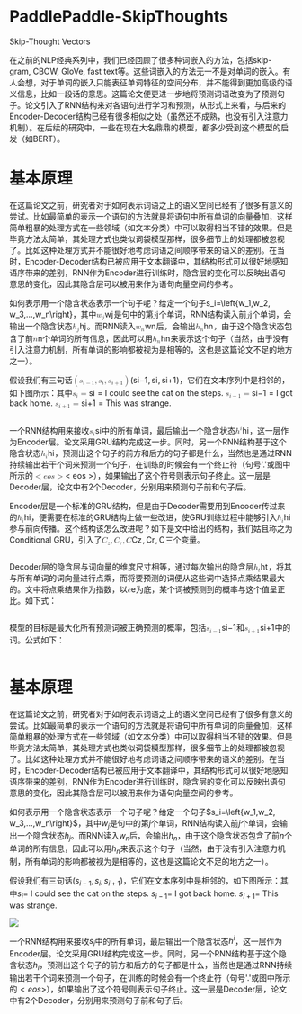 # PaddlePaddle-SkipThoughts
Skip-Thought Vectors

在之前的NLP经典系列中，我们已经回顾了很多种词嵌入的方法，包括skip-gram, CBOW, GloVe, fast text等。这些词嵌入的方法无一不是对单词的嵌入。有人会想，对于单词的嵌入只能表征单词特征的空间分布，并不能得到更加高级的语义信息，比如一段话的意思。这篇论文便更进一步地将预测词语改变为了预测句子。论文引入了RNN结构来对各语句进行学习和预测，从形式上来看，与后来的Encoder-Decoder结构已经有很多相似之处（虽然还不成熟，也没有引入注意力机制）。在后续的研究中，一些在现在大名鼎鼎的模型，都多少受到这个模型的启发（如BERT）。

<h1>基本原理</h1>
<p>在这篇论文之前，研究者对于如何表示词语之上的语义空间已经有了很多有意义的尝试。比如最简单的表示一个语句的方法就是将语句中所有单词的向量叠加，这样简单粗暴的处理方式在一些领域（如文本分类）中可以取得相当不错的效果。但是毕竟方法太简单，其处理方式也类似词袋模型那样，很多细节上的处理都被忽视了。比如这种处理方式并不能很好地考虑词语之间顺序带来的语义的差别。在当时，Encoder-Decoder结构已被应用于文本翻译中，其结构形式可以很好地感知语序带来的差别，RNN作为Encoder进行训练时，隐含层的变化可以反映出语句意思的变化，因此其隐含层可以被用来作为语句向量空间的参考。</p>
<p>如何表示用一个隐含状态表示一个句子呢？给定一个句子s_i=\left{w_1,w_2, w_3,...,w_n\right}，其中<span class="katex"><span class="katex-mathml"><math xmlns="http://www.w3.org/1998/Math/MathML"><mrow><msub><mi>w</mi><mi>j</mi></msub></mrow>w_j</math></span><span aria-hidden="true" class="katex-html"><span class="base"><span style="height:0.716668em;vertical-align:-0.286108em;" class="strut"></span><span class="mord"><span style="margin-right:0.02691em;" class="mord mathnormal">w</span><span class="msupsub"><span class="vlist-t vlist-t2"><span class="vlist-r"><span style="height:0.311664em;" class="vlist"><span style="top:-2.5500000000000003em;margin-left:-0.02691em;margin-right:0.05em;"><span style="height:2.7em;" class="pstrut"></span><span class="sizing reset-size6 size3 mtight"><span style="margin-right:0.05724em;" class="mord mathnormal mtight">j</span></span></span></span><span class="vlist-s">​</span></span><span class="vlist-r"><span style="height:0.286108em;" class="vlist"><span></span></span></span></span></span></span></span></span></span>是句中的第<span class="katex"><span class="katex-mathml"><math xmlns="http://www.w3.org/1998/Math/MathML"><mrow><mi>j</mi></mrow>j</math></span><span aria-hidden="true" class="katex-html"><span class="base"><span style="height:0.85396em;vertical-align:-0.19444em;" class="strut"></span><span style="margin-right:0.05724em;" class="mord mathnormal">j</span></span></span></span>个单词，RNN结构读入前<span class="katex"><span class="katex-mathml"><math xmlns="http://www.w3.org/1998/Math/MathML"><mrow><mi>j</mi></mrow>j</math></span><span aria-hidden="true" class="katex-html"><span class="base"><span style="height:0.85396em;vertical-align:-0.19444em;" class="strut"></span><span style="margin-right:0.05724em;" class="mord mathnormal">j</span></span></span></span>个单词，会输出一个隐含状态<span class="katex"><span class="katex-mathml"><math xmlns="http://www.w3.org/1998/Math/MathML"><mrow><msub><mi>h</mi><mi>j</mi></msub></mrow>h_j</math></span><span aria-hidden="true" class="katex-html"><span class="base"><span style="height:0.980548em;vertical-align:-0.286108em;" class="strut"></span><span class="mord"><span class="mord mathnormal">h</span><span class="msupsub"><span class="vlist-t vlist-t2"><span class="vlist-r"><span style="height:0.311664em;" class="vlist"><span style="top:-2.5500000000000003em;margin-left:0em;margin-right:0.05em;"><span style="height:2.7em;" class="pstrut"></span><span class="sizing reset-size6 size3 mtight"><span style="margin-right:0.05724em;" class="mord mathnormal mtight">j</span></span></span></span><span class="vlist-s">​</span></span><span class="vlist-r"><span style="height:0.286108em;" class="vlist"><span></span></span></span></span></span></span></span></span></span>。而RNN读入<span class="katex"><span class="katex-mathml"><math xmlns="http://www.w3.org/1998/Math/MathML"><mrow><msub><mi>w</mi><mi>n</mi></msub></mrow>w_n</math></span><span aria-hidden="true" class="katex-html"><span class="base"><span style="height:0.58056em;vertical-align:-0.15em;" class="strut"></span><span class="mord"><span style="margin-right:0.02691em;" class="mord mathnormal">w</span><span class="msupsub"><span class="vlist-t vlist-t2"><span class="vlist-r"><span style="height:0.151392em;" class="vlist"><span style="top:-2.5500000000000003em;margin-left:-0.02691em;margin-right:0.05em;"><span style="height:2.7em;" class="pstrut"></span><span class="sizing reset-size6 size3 mtight"><span class="mord mathnormal mtight">n</span></span></span></span><span class="vlist-s">​</span></span><span class="vlist-r"><span style="height:0.15em;" class="vlist"><span></span></span></span></span></span></span></span></span></span>后，会输出<span class="katex"><span class="katex-mathml"><math xmlns="http://www.w3.org/1998/Math/MathML"><mrow><msub><mi>h</mi><mi>n</mi></msub></mrow>h_n</math></span><span aria-hidden="true" class="katex-html"><span class="base"><span style="height:0.84444em;vertical-align:-0.15em;" class="strut"></span><span class="mord"><span class="mord mathnormal">h</span><span class="msupsub"><span class="vlist-t vlist-t2"><span class="vlist-r"><span style="height:0.151392em;" class="vlist"><span style="top:-2.5500000000000003em;margin-left:0em;margin-right:0.05em;"><span style="height:2.7em;" class="pstrut"></span><span class="sizing reset-size6 size3 mtight"><span class="mord mathnormal mtight">n</span></span></span></span><span class="vlist-s">​</span></span><span class="vlist-r"><span style="height:0.15em;" class="vlist"><span></span></span></span></span></span></span></span></span></span>，由于这个隐含状态包含了前<span class="katex"><span class="katex-mathml"><math xmlns="http://www.w3.org/1998/Math/MathML"><mrow><mi>n</mi></mrow>n</math></span><span aria-hidden="true" class="katex-html"><span class="base"><span style="height:0.43056em;vertical-align:0em;" class="strut"></span><span class="mord mathnormal">n</span></span></span></span>个单词的所有信息，因此可以用<span class="katex"><span class="katex-mathml"><math xmlns="http://www.w3.org/1998/Math/MathML"><mrow><msub><mi>h</mi><mi>n</mi></msub></mrow>h_n</math></span><span aria-hidden="true" class="katex-html"><span class="base"><span style="height:0.84444em;vertical-align:-0.15em;" class="strut"></span><span class="mord"><span class="mord mathnormal">h</span><span class="msupsub"><span class="vlist-t vlist-t2"><span class="vlist-r"><span style="height:0.151392em;" class="vlist"><span style="top:-2.5500000000000003em;margin-left:0em;margin-right:0.05em;"><span style="height:2.7em;" class="pstrut"></span><span class="sizing reset-size6 size3 mtight"><span class="mord mathnormal mtight">n</span></span></span></span><span class="vlist-s">​</span></span><span class="vlist-r"><span style="height:0.15em;" class="vlist"><span></span></span></span></span></span></span></span></span></span>来表示这个句子（当然，由于没有引入注意力机制，所有单词的影响都被视为是相等的，这也是这篇论文不足的地方之一）。</p>
<p>假设我们有三句话<span class="katex"><span class="katex-mathml"><math xmlns="http://www.w3.org/1998/Math/MathML"><mrow><mo fence="true">(</mo><msub><mi>s</mi><mrow><mi>i</mi><mo>−</mo><mn>1</mn></mrow></msub><mo separator="true">,</mo><msub><mi>s</mi><mi>i</mi></msub><mo separator="true">,</mo><msub><mi>s</mi><mrow><mi>i</mi><mo>+</mo><mn>1</mn></mrow></msub><mo fence="true">)</mo></mrow>\left(s_{i-1}, s_{i}, s_{i+1}\right)</math></span><span aria-hidden="true" class="katex-html"><span class="base"><span style="height:1em;vertical-align:-0.25em;" class="strut"></span><span class="minner"><span style="top:0em;" class="mopen delimcenter">(</span><span class="mord"><span class="mord mathnormal">s</span><span class="msupsub"><span class="vlist-t vlist-t2"><span class="vlist-r"><span style="height:0.311664em;" class="vlist"><span style="top:-2.5500000000000003em;margin-left:0em;margin-right:0.05em;"><span style="height:2.7em;" class="pstrut"></span><span class="sizing reset-size6 size3 mtight"><span class="mord mtight"><span class="mord mathnormal mtight">i</span><span class="mbin mtight">−</span><span class="mord mtight">1</span></span></span></span></span><span class="vlist-s">​</span></span><span class="vlist-r"><span style="height:0.208331em;" class="vlist"><span></span></span></span></span></span></span><span class="mpunct">,</span><span style="margin-right:0.16666666666666666em;" class="mspace"></span><span class="mord"><span class="mord mathnormal">s</span><span class="msupsub"><span class="vlist-t vlist-t2"><span class="vlist-r"><span style="height:0.31166399999999994em;" class="vlist"><span style="top:-2.5500000000000003em;margin-left:0em;margin-right:0.05em;"><span style="height:2.7em;" class="pstrut"></span><span class="sizing reset-size6 size3 mtight"><span class="mord mtight"><span class="mord mathnormal mtight">i</span></span></span></span></span><span class="vlist-s">​</span></span><span class="vlist-r"><span style="height:0.15em;" class="vlist"><span></span></span></span></span></span></span><span class="mpunct">,</span><span style="margin-right:0.16666666666666666em;" class="mspace"></span><span class="mord"><span class="mord mathnormal">s</span><span class="msupsub"><span class="vlist-t vlist-t2"><span class="vlist-r"><span style="height:0.311664em;" class="vlist"><span style="top:-2.5500000000000003em;margin-left:0em;margin-right:0.05em;"><span style="height:2.7em;" class="pstrut"></span><span class="sizing reset-size6 size3 mtight"><span class="mord mtight"><span class="mord mathnormal mtight">i</span><span class="mbin mtight">+</span><span class="mord mtight">1</span></span></span></span></span><span class="vlist-s">​</span></span><span class="vlist-r"><span style="height:0.208331em;" class="vlist"><span></span></span></span></span></span></span><span style="top:0em;" class="mclose delimcenter">)</span></span></span></span></span>，它们在文本序列中是相邻的，如下图所示：其中<span class="katex"><span class="katex-mathml"><math xmlns="http://www.w3.org/1998/Math/MathML"><mrow><msub><mi>s</mi><mi>i</mi></msub><mo>=</mo></mrow>s_{i}=</math></span><span aria-hidden="true" class="katex-html"><span class="base"><span style="height:0.58056em;vertical-align:-0.15em;" class="strut"></span><span class="mord"><span class="mord mathnormal">s</span><span class="msupsub"><span class="vlist-t vlist-t2"><span class="vlist-r"><span style="height:0.31166399999999994em;" class="vlist"><span style="top:-2.5500000000000003em;margin-left:0em;margin-right:0.05em;"><span style="height:2.7em;" class="pstrut"></span><span class="sizing reset-size6 size3 mtight"><span class="mord mtight"><span class="mord mathnormal mtight">i</span></span></span></span></span><span class="vlist-s">​</span></span><span class="vlist-r"><span style="height:0.15em;" class="vlist"><span></span></span></span></span></span></span><span style="margin-right:0.2777777777777778em;" class="mspace"></span><span class="mrel">=</span></span></span></span> I could see the cat on the steps. <span class="katex"><span class="katex-mathml"><math xmlns="http://www.w3.org/1998/Math/MathML"><mrow><msub><mi>s</mi><mrow><mi>i</mi><mo>−</mo><mn>1</mn></mrow></msub><mo>=</mo></mrow>s_{i-1}=</math></span><span aria-hidden="true" class="katex-html"><span class="base"><span style="height:0.638891em;vertical-align:-0.208331em;" class="strut"></span><span class="mord"><span class="mord mathnormal">s</span><span class="msupsub"><span class="vlist-t vlist-t2"><span class="vlist-r"><span style="height:0.311664em;" class="vlist"><span style="top:-2.5500000000000003em;margin-left:0em;margin-right:0.05em;"><span style="height:2.7em;" class="pstrut"></span><span class="sizing reset-size6 size3 mtight"><span class="mord mtight"><span class="mord mathnormal mtight">i</span><span class="mbin mtight">−</span><span class="mord mtight">1</span></span></span></span></span><span class="vlist-s">​</span></span><span class="vlist-r"><span style="height:0.208331em;" class="vlist"><span></span></span></span></span></span></span><span style="margin-right:0.2777777777777778em;" class="mspace"></span><span class="mrel">=</span></span></span></span> I got back home. <span class="katex"><span class="katex-mathml"><math xmlns="http://www.w3.org/1998/Math/MathML"><mrow><msub><mi>s</mi><mrow><mi>i</mi><mo>+</mo><mn>1</mn></mrow></msub><mo>=</mo></mrow>s_{i+1}=</math></span><span aria-hidden="true" class="katex-html"><span class="base"><span style="height:0.638891em;vertical-align:-0.208331em;" class="strut"></span><span class="mord"><span class="mord mathnormal">s</span><span class="msupsub"><span class="vlist-t vlist-t2"><span class="vlist-r"><span style="height:0.311664em;" class="vlist"><span style="top:-2.5500000000000003em;margin-left:0em;margin-right:0.05em;"><span style="height:2.7em;" class="pstrut"></span><span class="sizing reset-size6 size3 mtight"><span class="mord mtight"><span class="mord mathnormal mtight">i</span><span class="mbin mtight">+</span><span class="mord mtight">1</span></span></span></span></span><span class="vlist-s">​</span></span><span class="vlist-r"><span style="height:0.208331em;" class="vlist"><span></span></span></span></span></span></span><span style="margin-right:0.2777777777777778em;" class="mspace"></span><span class="mrel">=</span></span></span></span> This was strange.</p>
<p><img alt="" src="https://ai-studio-static-online.cdn.bcebos.com/81f4f5b95695465097884095ec655a73415aca7b323e479d9c8ac42060cefd59"></p>
<p>一个RNN结构用来接收<span class="katex"><span class="katex-mathml"><math xmlns="http://www.w3.org/1998/Math/MathML"><mrow><msub><mi>s</mi><mi>i</mi></msub></mrow>s_{i}</math></span><span aria-hidden="true" class="katex-html"><span class="base"><span style="height:0.58056em;vertical-align:-0.15em;" class="strut"></span><span class="mord"><span class="mord mathnormal">s</span><span class="msupsub"><span class="vlist-t vlist-t2"><span class="vlist-r"><span style="height:0.31166399999999994em;" class="vlist"><span style="top:-2.5500000000000003em;margin-left:0em;margin-right:0.05em;"><span style="height:2.7em;" class="pstrut"></span><span class="sizing reset-size6 size3 mtight"><span class="mord mtight"><span class="mord mathnormal mtight">i</span></span></span></span></span><span class="vlist-s">​</span></span><span class="vlist-r"><span style="height:0.15em;" class="vlist"><span></span></span></span></span></span></span></span></span></span>中的所有单词，最后输出一个隐含状态<span class="katex"><span class="katex-mathml"><math xmlns="http://www.w3.org/1998/Math/MathML"><mrow><msup><mi>h</mi><mi>i</mi></msup></mrow>h^i</math></span><span aria-hidden="true" class="katex-html"><span class="base"><span style="height:0.824664em;vertical-align:0em;" class="strut"></span><span class="mord"><span class="mord mathnormal">h</span><span class="msupsub"><span class="vlist-t"><span class="vlist-r"><span style="height:0.824664em;" class="vlist"><span style="top:-3.063em;margin-right:0.05em;"><span style="height:2.7em;" class="pstrut"></span><span class="sizing reset-size6 size3 mtight"><span class="mord mathnormal mtight">i</span></span></span></span></span></span></span></span></span></span></span>，这一层作为Encoder层。论文采用GRU结构完成这一步。同时，另一个RNN结构基于这个隐含状态<span class="katex"><span class="katex-mathml"><math xmlns="http://www.w3.org/1998/Math/MathML"><mrow><msub><mi>h</mi><mi>i</mi></msub></mrow>h_i</math></span><span aria-hidden="true" class="katex-html"><span class="base"><span style="height:0.84444em;vertical-align:-0.15em;" class="strut"></span><span class="mord"><span class="mord mathnormal">h</span><span class="msupsub"><span class="vlist-t vlist-t2"><span class="vlist-r"><span style="height:0.31166399999999994em;" class="vlist"><span style="top:-2.5500000000000003em;margin-left:0em;margin-right:0.05em;"><span style="height:2.7em;" class="pstrut"></span><span class="sizing reset-size6 size3 mtight"><span class="mord mathnormal mtight">i</span></span></span></span><span class="vlist-s">​</span></span><span class="vlist-r"><span style="height:0.15em;" class="vlist"><span></span></span></span></span></span></span></span></span></span>，预测出这个句子的前方和后方的句子都是什么，当然也是通过RNN持续输出若干个词来预测一个句子，在训练的时候会有一个终止符（句号'.'或图中所示的<span class="katex"><span class="katex-mathml"><math xmlns="http://www.w3.org/1998/Math/MathML"><mrow><mo>&lt;</mo><mi>e</mi><mi>o</mi><mi>s</mi><mo>&gt;</mo></mrow>&lt;eos&gt;</math></span><span aria-hidden="true" class="katex-html"><span class="base"><span style="height:0.5782em;vertical-align:-0.0391em;" class="strut"></span><span class="mrel">&lt;</span><span style="margin-right:0.2777777777777778em;" class="mspace"></span></span><span class="base"><span style="height:0.5782em;vertical-align:-0.0391em;" class="strut"></span><span class="mord mathnormal">e</span><span class="mord mathnormal">o</span><span class="mord mathnormal">s</span><span style="margin-right:0.2777777777777778em;" class="mspace"></span><span class="mrel">&gt;</span></span></span></span>），如果输出了这个符号则表示句子终止。这一层是Decoder层，论文中有2个Decoder，分别用来预测句子前和句子后。</p>
<p>Encoder层是一个标准的GRU结构，但是由于Decoder需要用到Encoder传过来的<span class="katex"><span class="katex-mathml"><math xmlns="http://www.w3.org/1998/Math/MathML"><mrow><msub><mi>h</mi><mi>i</mi></msub></mrow>h_i</math></span><span aria-hidden="true" class="katex-html"><span class="base"><span style="height:0.84444em;vertical-align:-0.15em;" class="strut"></span><span class="mord"><span class="mord mathnormal">h</span><span class="msupsub"><span class="vlist-t vlist-t2"><span class="vlist-r"><span style="height:0.31166399999999994em;" class="vlist"><span style="top:-2.5500000000000003em;margin-left:0em;margin-right:0.05em;"><span style="height:2.7em;" class="pstrut"></span><span class="sizing reset-size6 size3 mtight"><span class="mord mathnormal mtight">i</span></span></span></span><span class="vlist-s">​</span></span><span class="vlist-r"><span style="height:0.15em;" class="vlist"><span></span></span></span></span></span></span></span></span></span>，便需要在标准的GRU结构上做一些改进，使GRU训练过程中能够引入<span class="katex"><span class="katex-mathml"><math xmlns="http://www.w3.org/1998/Math/MathML"><mrow><msub><mi>h</mi><mi>i</mi></msub></mrow>h_i</math></span><span aria-hidden="true" class="katex-html"><span class="base"><span style="height:0.84444em;vertical-align:-0.15em;" class="strut"></span><span class="mord"><span class="mord mathnormal">h</span><span class="msupsub"><span class="vlist-t vlist-t2"><span class="vlist-r"><span style="height:0.31166399999999994em;" class="vlist"><span style="top:-2.5500000000000003em;margin-left:0em;margin-right:0.05em;"><span style="height:2.7em;" class="pstrut"></span><span class="sizing reset-size6 size3 mtight"><span class="mord mathnormal mtight">i</span></span></span></span><span class="vlist-s">​</span></span><span class="vlist-r"><span style="height:0.15em;" class="vlist"><span></span></span></span></span></span></span></span></span></span>参与前向传播。这个结构该怎么改进呢？如下是文中给出的结构，我们姑且称之为Conditional GRU，引入了<span class="katex"><span class="katex-mathml"><math xmlns="http://www.w3.org/1998/Math/MathML"><mrow><msub><mi>C</mi><mi>z</mi></msub><mo separator="true">,</mo><msub><mi>C</mi><mi>r</mi></msub><mo separator="true">,</mo><mi>C</mi></mrow>C_z,C_r,C</math></span><span aria-hidden="true" class="katex-html"><span class="base"><span style="height:0.8777699999999999em;vertical-align:-0.19444em;" class="strut"></span><span class="mord"><span style="margin-right:0.07153em;" class="mord mathnormal">C</span><span class="msupsub"><span class="vlist-t vlist-t2"><span class="vlist-r"><span style="height:0.151392em;" class="vlist"><span style="top:-2.5500000000000003em;margin-left:-0.07153em;margin-right:0.05em;"><span style="height:2.7em;" class="pstrut"></span><span class="sizing reset-size6 size3 mtight"><span style="margin-right:0.04398em;" class="mord mathnormal mtight">z</span></span></span></span><span class="vlist-s">​</span></span><span class="vlist-r"><span style="height:0.15em;" class="vlist"><span></span></span></span></span></span></span><span class="mpunct">,</span><span style="margin-right:0.16666666666666666em;" class="mspace"></span><span class="mord"><span style="margin-right:0.07153em;" class="mord mathnormal">C</span><span class="msupsub"><span class="vlist-t vlist-t2"><span class="vlist-r"><span style="height:0.151392em;" class="vlist"><span style="top:-2.5500000000000003em;margin-left:-0.07153em;margin-right:0.05em;"><span style="height:2.7em;" class="pstrut"></span><span class="sizing reset-size6 size3 mtight"><span style="margin-right:0.02778em;" class="mord mathnormal mtight">r</span></span></span></span><span class="vlist-s">​</span></span><span class="vlist-r"><span style="height:0.15em;" class="vlist"><span></span></span></span></span></span></span><span class="mpunct">,</span><span style="margin-right:0.16666666666666666em;" class="mspace"></span><span style="margin-right:0.07153em;" class="mord mathnormal">C</span></span></span></span>三个变量。</p>
<p><img alt="" src="https://ai-studio-static-online.cdn.bcebos.com/d710d6a32b3448ddbe389734537b7400a8f0b358545747738adf4dc63d2d755c"></p>
<p>Decoder层的隐含层与词向量的维度尺寸相等，通过每次输出的隐含层<span class="katex"><span class="katex-mathml"><math xmlns="http://www.w3.org/1998/Math/MathML"><mrow><msub><mi>h</mi><mi>t</mi></msub></mrow>h_t</math></span><span aria-hidden="true" class="katex-html"><span class="base"><span style="height:0.84444em;vertical-align:-0.15em;" class="strut"></span><span class="mord"><span class="mord mathnormal">h</span><span class="msupsub"><span class="vlist-t vlist-t2"><span class="vlist-r"><span style="height:0.2805559999999999em;" class="vlist"><span style="top:-2.5500000000000003em;margin-left:0em;margin-right:0.05em;"><span style="height:2.7em;" class="pstrut"></span><span class="sizing reset-size6 size3 mtight"><span class="mord mathnormal mtight">t</span></span></span></span><span class="vlist-s">​</span></span><span class="vlist-r"><span style="height:0.15em;" class="vlist"><span></span></span></span></span></span></span></span></span></span>，将其与所有单词的词向量进行点乘，而将要预测的词便从这些词中选择点乘结果最大的。文中将点乘结果作为指数，以<span class="katex"><span class="katex-mathml"><math xmlns="http://www.w3.org/1998/Math/MathML"><mrow><mi>e</mi></mrow>e</math></span><span aria-hidden="true" class="katex-html"><span class="base"><span style="height:0.43056em;vertical-align:0em;" class="strut"></span><span class="mord mathnormal">e</span></span></span></span>为底，某个词被预测到的概率与这个值呈正比。如下式：</p>
<p><img alt="" src="https://ai-studio-static-online.cdn.bcebos.com/b09254f77eef438f8c6190307e7d26143318a9cbd9404750b9cd7a70f928e78a"></p>
<p>模型的目标是最大化所有预测词被正确预测的概率，包括<span class="katex"><span class="katex-mathml"><math xmlns="http://www.w3.org/1998/Math/MathML"><mrow><msub><mi>s</mi><mrow><mi>i</mi><mo>−</mo><mn>1</mn></mrow></msub></mrow>s_{i-1}</math></span><span aria-hidden="true" class="katex-html"><span class="base"><span style="height:0.638891em;vertical-align:-0.208331em;" class="strut"></span><span class="mord"><span class="mord mathnormal">s</span><span class="msupsub"><span class="vlist-t vlist-t2"><span class="vlist-r"><span style="height:0.311664em;" class="vlist"><span style="top:-2.5500000000000003em;margin-left:0em;margin-right:0.05em;"><span style="height:2.7em;" class="pstrut"></span><span class="sizing reset-size6 size3 mtight"><span class="mord mtight"><span class="mord mathnormal mtight">i</span><span class="mbin mtight">−</span><span class="mord mtight">1</span></span></span></span></span><span class="vlist-s">​</span></span><span class="vlist-r"><span style="height:0.208331em;" class="vlist"><span></span></span></span></span></span></span></span></span></span>和<span class="katex"><span class="katex-mathml"><math xmlns="http://www.w3.org/1998/Math/MathML"><mrow><msub><mi>s</mi><mrow><mi>i</mi><mo>+</mo><mn>1</mn></mrow></msub></mrow>s_{i+1}</math></span><span aria-hidden="true" class="katex-html"><span class="base"><span style="height:0.638891em;vertical-align:-0.208331em;" class="strut"></span><span class="mord"><span class="mord mathnormal">s</span><span class="msupsub"><span class="vlist-t vlist-t2"><span class="vlist-r"><span style="height:0.311664em;" class="vlist"><span style="top:-2.5500000000000003em;margin-left:0em;margin-right:0.05em;"><span style="height:2.7em;" class="pstrut"></span><span class="sizing reset-size6 size3 mtight"><span class="mord mtight"><span class="mord mathnormal mtight">i</span><span class="mbin mtight">+</span><span class="mord mtight">1</span></span></span></span></span><span class="vlist-s">​</span></span><span class="vlist-r"><span style="height:0.208331em;" class="vlist"><span></span></span></span></span></span></span></span></span></span>中的词。公式如下：</p>
<p><img alt="" src="https://ai-studio-static-online.cdn.bcebos.com/d517f6b9ef2b4b0db2fd46d97a9e3af5762eaab821cd4d3db65a5c28eaf68032"></p>


# 基本原理
在这篇论文之前，研究者对于如何表示词语之上的语义空间已经有了很多有意义的尝试。比如最简单的表示一个语句的方法就是将语句中所有单词的向量叠加，这样简单粗暴的处理方式在一些领域（如文本分类）中可以取得相当不错的效果。但是毕竟方法太简单，其处理方式也类似词袋模型那样，很多细节上的处理都被忽视了。比如这种处理方式并不能很好地考虑词语之间顺序带来的语义的差别。在当时，Encoder-Decoder结构已被应用于文本翻译中，其结构形式可以很好地感知语序带来的差别，RNN作为Encoder进行训练时，隐含层的变化可以反映出语句意思的变化，因此其隐含层可以被用来作为语句向量空间的参考。

如何表示用一个隐含状态表示一个句子呢？给定一个句子$s_i=\left{w_1,w_2, w_3,...,w_n\right}$，其中$w_j$是句中的第$j$个单词，RNN结构读入前$j$个单词，会输出一个隐含状态$h_j$。而RNN读入$w_n$后，会输出$h_n$，由于这个隐含状态包含了前$n$个单词的所有信息，因此可以用$h_n$来表示这个句子（当然，由于没有引入注意力机制，所有单词的影响都被视为是相等的，这也是这篇论文不足的地方之一）。

假设我们有三句话$\left(s_{i-1}, s_{i}, s_{i+1}\right)$，它们在文本序列中是相邻的，如下图所示：其中$s_{i}=$ I could see the cat on the steps. $s_{i-1}=$ I got back home. $s_{i+1}=$ This was strange. 

![](https://ai-studio-static-online.cdn.bcebos.com/81f4f5b95695465097884095ec655a73415aca7b323e479d9c8ac42060cefd59)

一个RNN结构用来接收$s_{i}$中的所有单词，最后输出一个隐含状态$h^i$，这一层作为Encoder层。论文采用GRU结构完成这一步。同时，另一个RNN结构基于这个隐含状态$h_i$，预测出这个句子的前方和后方的句子都是什么，当然也是通过RNN持续输出若干个词来预测一个句子，在训练的时候会有一个终止符（句号'.'或图中所示的$<eos>$），如果输出了这个符号则表示句子终止。这一层是Decoder层，论文中有2个Decoder，分别用来预测句子前和句子后。
